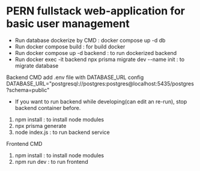 # PERN fullstack web-application for basic user management

- Run database dockerize by CMD : docker compose up -d db
- Run docker compose build : for build docker
- Run docker compose up -d backend : to run dockerized backend
- Run docker exec -it backend npx prisma migrate dev --name init : to migrate database

Backend CMD
add .env file with DATABASE_URL config
DATABASE_URL="postgresql://postgres:postgres@localhost:5435/postgres?schema=public"

* If you want to run backend while developing(can edit an re-run), stop backend container before.
1. npm install : to install node modules
2. npx prisma generate
3. node index.js : to run backend service

Frontend CMD
1. npm install : to install node modules
2. npm run dev : to run frontend

